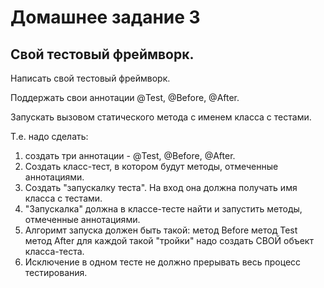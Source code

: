 # Домашнее задание 3
## Свой тестовый фреймворк.
Написать свой тестовый фреймворк.

Поддержать свои аннотации @Test, @Before, @After.

Запускать вызовом статического метода с именем класса с тестами.

Т.е. надо сделать:
1) создать три аннотации - @Test, @Before, @After.
2) Создать класс-тест, в котором будут методы, отмеченные аннотациями.
3) Создать "запускалку теста". На вход она должна получать имя класса с тестами.
4) "Запускалка" должна в классе-тесте найти и запустить методы, отмеченные аннотациями.
5) Алгоримт запуска должен быть такой:
метод Before
метод Test
метод After
для каждой такой "тройки" надо создать СВОЙ объект класса-теста.
6) Исключение в одном тесте не должно прерывать весь процесс тестирования.
